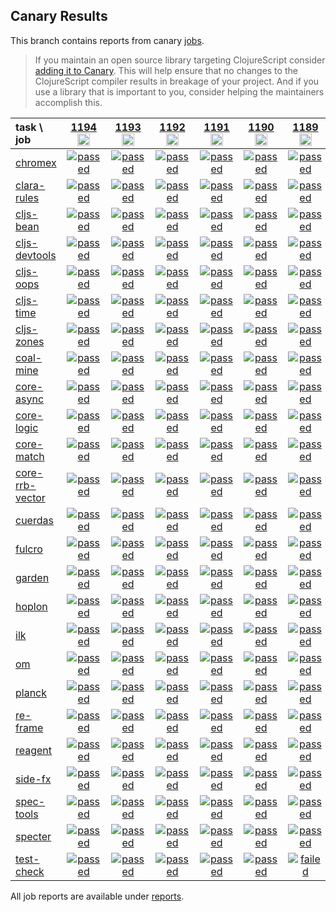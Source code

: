 ## Canary Results

This branch contains reports from canary [jobs](https://github.com/cljs-oss/canary/tree/jobs).

> If you maintain an open source library targeting ClojureScript consider [adding it to Canary](https://github.com/cljs-oss/canary/tree/master#how-to-participate). This will help ensure that no changes to the ClojureScript compiler results in breakage of your project. And if you use a library that is important to you, consider helping the maintainers accomplish this.

[//]: # (begin_overview_table)

| task \ job | <a href="reports/2019/11/23/job-001194-1.10.598-d397aef50" title="job #1194&#xA;&#xA;job -c mfikes -r CLJS-3173&#xA;&#xA;requested by Mike Fikes (@mfikes) on 2019-11-23T19:00:34Z">1194<br/><img width=20 height=20 src="https://avatars1.githubusercontent.com/u/1723464?v=4&s=60"></a> | <a href="reports/2019/11/23/job-001193-1.10.597-23cedecb" title="job #1193&#xA;&#xA;job&#xA;&#xA;requested by BinaryAge Bot (@babot) on 2019-11-23T07:00:10Z">1193<br/><img width=20 height=20 src="https://avatars0.githubusercontent.com/u/1476765?v=4&s=60"></a> | <a href="reports/2019/11/22/job-001192-1.10.598-1528f3021" title="job #1192&#xA;&#xA;job -c mfikes -r CLJS-3195&#xA;&#xA;requested by Mike Fikes (@mfikes) on 2019-11-22T21:55:18Z">1192<br/><img width=20 height=20 src="https://avatars1.githubusercontent.com/u/1723464?v=4&s=60"></a> | <a href="reports/2019/11/22/job-001191-1.10.597-23cedecb" title="job #1191&#xA;&#xA;job&#xA;&#xA;requested by BinaryAge Bot (@babot) on 2019-11-22T07:00:09Z">1191<br/><img width=20 height=20 src="https://avatars0.githubusercontent.com/u/1476765?v=4&s=60"></a> | <a href="reports/2019/11/21/job-001190-1.10.597-23cedecb" title="job #1190&#xA;&#xA;job&#xA;&#xA;requested by BinaryAge Bot (@babot) on 2019-11-21T07:00:19Z">1190<br/><img width=20 height=20 src="https://avatars0.githubusercontent.com/u/1476765?v=4&s=60"></a> | <a href="reports/2019/11/20/job-001189-1.10.597-23cedecb" title="job #1189&#xA;&#xA;job&#xA;&#xA;requested by BinaryAge Bot (@babot) on 2019-11-20T07:00:10Z">1189<br/><img width=20 height=20 src="https://avatars0.githubusercontent.com/u/1476765?v=4&s=60"></a> | <a href="reports/2019/11/19/job-001188-1.10.597-23cedecb" title="job #1188&#xA;&#xA;job&#xA;&#xA;requested by BinaryAge Bot (@babot) on 2019-11-19T07:00:09Z">1188<br/><img width=20 height=20 src="https://avatars0.githubusercontent.com/u/1476765?v=4&s=60"></a> | <a href="reports/2019/11/18/job-001187-1.10.596-134469d73" title="job #1187&#xA;&#xA;job -c mfikes -r CLJS-3193&#xA;&#xA;requested by Mike Fikes (@mfikes) on 2019-11-18T14:04:00Z">1187<br/><img width=20 height=20 src="https://avatars1.githubusercontent.com/u/1723464?v=4&s=60"></a> | <a href="reports/2019/11/18/job-001186-1.10.596-ce48a1e22" title="job #1186&#xA;&#xA;job -c mfikes -r CLJS-3191&#xA;&#xA;requested by Mike Fikes (@mfikes) on 2019-11-18T13:29:26Z">1186<br/><img width=20 height=20 src="https://avatars1.githubusercontent.com/u/1723464?v=4&s=60"></a> | <a href="reports/2019/11/18/job-001185-1.10.596-03e53fb87" title="job #1185&#xA;&#xA;job -c mfikes -r CLJS-3192&#xA;&#xA;requested by Mike Fikes (@mfikes) on 2019-11-18T12:55:32Z">1185<br/><img width=20 height=20 src="https://avatars1.githubusercontent.com/u/1723464?v=4&s=60"></a> |
| :--- | :---: | :---: | :---: | :---: | :---: | :---: | :---: | :---: | :---: | :---: |
| [chromex](https://github.com/binaryage/chromex) | <a href="reports/2019/11/23/job-001194-1.10.598-d397aef50#-chromex"><img title="passed" src="http://box.binaryage.com/s-passed.svg"><a> | <a href="reports/2019/11/23/job-001193-1.10.597-23cedecb#-chromex"><img title="passed" src="http://box.binaryage.com/s-passed.svg"><a> | <a href="reports/2019/11/22/job-001192-1.10.598-1528f3021#-chromex"><img title="passed" src="http://box.binaryage.com/s-passed.svg"><a> | <a href="reports/2019/11/22/job-001191-1.10.597-23cedecb#-chromex"><img title="passed" src="http://box.binaryage.com/s-passed.svg"><a> | <a href="reports/2019/11/21/job-001190-1.10.597-23cedecb#-chromex"><img title="passed" src="http://box.binaryage.com/s-passed.svg"><a> | <a href="reports/2019/11/20/job-001189-1.10.597-23cedecb#-chromex"><img title="passed" src="http://box.binaryage.com/s-passed.svg"><a> | <a href="reports/2019/11/19/job-001188-1.10.597-23cedecb#-chromex"><img title="passed" src="http://box.binaryage.com/s-passed.svg"><a> | <a href="reports/2019/11/18/job-001187-1.10.596-134469d73#-chromex"><img title="passed" src="http://box.binaryage.com/s-passed.svg"><a> | <a href="reports/2019/11/18/job-001186-1.10.596-ce48a1e22#-chromex"><img title="passed" src="http://box.binaryage.com/s-passed.svg"><a> | <a href="reports/2019/11/18/job-001185-1.10.596-03e53fb87#-chromex"><img title="passed" src="http://box.binaryage.com/s-passed.svg"><a> |
| [clara-rules](https://github.com/cerner/clara-rules) | <a href="reports/2019/11/23/job-001194-1.10.598-d397aef50#-clara-rules"><img title="passed" src="http://box.binaryage.com/s-passed.svg"><a> | <a href="reports/2019/11/23/job-001193-1.10.597-23cedecb#-clara-rules"><img title="passed" src="http://box.binaryage.com/s-passed.svg"><a> | <a href="reports/2019/11/22/job-001192-1.10.598-1528f3021#-clara-rules"><img title="passed" src="http://box.binaryage.com/s-passed.svg"><a> | <a href="reports/2019/11/22/job-001191-1.10.597-23cedecb#-clara-rules"><img title="passed" src="http://box.binaryage.com/s-passed.svg"><a> | <a href="reports/2019/11/21/job-001190-1.10.597-23cedecb#-clara-rules"><img title="passed" src="http://box.binaryage.com/s-passed.svg"><a> | <a href="reports/2019/11/20/job-001189-1.10.597-23cedecb#-clara-rules"><img title="passed" src="http://box.binaryage.com/s-passed.svg"><a> | <a href="reports/2019/11/19/job-001188-1.10.597-23cedecb#-clara-rules"><img title="passed" src="http://box.binaryage.com/s-passed.svg"><a> | <a href="reports/2019/11/18/job-001187-1.10.596-134469d73#-clara-rules"><img title="passed" src="http://box.binaryage.com/s-passed.svg"><a> | <a href="reports/2019/11/18/job-001186-1.10.596-ce48a1e22#-clara-rules"><img title="passed" src="http://box.binaryage.com/s-passed.svg"><a> | <a href="reports/2019/11/18/job-001185-1.10.596-03e53fb87#-clara-rules"><img title="passed" src="http://box.binaryage.com/s-passed.svg"><a> |
| [cljs-bean](https://github.com/mfikes/cljs-bean) | <a href="reports/2019/11/23/job-001194-1.10.598-d397aef50#-cljs-bean"><img title="passed" src="http://box.binaryage.com/s-passed.svg"><a> | <a href="reports/2019/11/23/job-001193-1.10.597-23cedecb#-cljs-bean"><img title="passed" src="http://box.binaryage.com/s-passed.svg"><a> | <a href="reports/2019/11/22/job-001192-1.10.598-1528f3021#-cljs-bean"><img title="passed" src="http://box.binaryage.com/s-passed.svg"><a> | <a href="reports/2019/11/22/job-001191-1.10.597-23cedecb#-cljs-bean"><img title="passed" src="http://box.binaryage.com/s-passed.svg"><a> | <a href="reports/2019/11/21/job-001190-1.10.597-23cedecb#-cljs-bean"><img title="passed" src="http://box.binaryage.com/s-passed.svg"><a> | <a href="reports/2019/11/20/job-001189-1.10.597-23cedecb#-cljs-bean"><img title="passed" src="http://box.binaryage.com/s-passed.svg"><a> | <a href="reports/2019/11/19/job-001188-1.10.597-23cedecb#-cljs-bean"><img title="passed" src="http://box.binaryage.com/s-passed.svg"><a> | <a href="reports/2019/11/18/job-001187-1.10.596-134469d73#-cljs-bean"><img title="passed" src="http://box.binaryage.com/s-passed.svg"><a> | <a href="reports/2019/11/18/job-001186-1.10.596-ce48a1e22#-cljs-bean"><img title="passed" src="http://box.binaryage.com/s-passed.svg"><a> | <a href="reports/2019/11/18/job-001185-1.10.596-03e53fb87#-cljs-bean"><img title="passed" src="http://box.binaryage.com/s-passed.svg"><a> |
| [cljs-devtools](https://github.com/binaryage/cljs-devtools) | <a href="reports/2019/11/23/job-001194-1.10.598-d397aef50#-cljs-devtools"><img title="passed" src="http://box.binaryage.com/s-passed.svg"><a> | <a href="reports/2019/11/23/job-001193-1.10.597-23cedecb#-cljs-devtools"><img title="passed" src="http://box.binaryage.com/s-passed.svg"><a> | <a href="reports/2019/11/22/job-001192-1.10.598-1528f3021#-cljs-devtools"><img title="passed" src="http://box.binaryage.com/s-passed.svg"><a> | <a href="reports/2019/11/22/job-001191-1.10.597-23cedecb#-cljs-devtools"><img title="passed" src="http://box.binaryage.com/s-passed.svg"><a> | <a href="reports/2019/11/21/job-001190-1.10.597-23cedecb#-cljs-devtools"><img title="passed" src="http://box.binaryage.com/s-passed.svg"><a> | <a href="reports/2019/11/20/job-001189-1.10.597-23cedecb#-cljs-devtools"><img title="passed" src="http://box.binaryage.com/s-passed.svg"><a> | <a href="reports/2019/11/19/job-001188-1.10.597-23cedecb#-cljs-devtools"><img title="passed" src="http://box.binaryage.com/s-passed.svg"><a> | <a href="reports/2019/11/18/job-001187-1.10.596-134469d73#-cljs-devtools"><img title="passed" src="http://box.binaryage.com/s-passed.svg"><a> | <a href="reports/2019/11/18/job-001186-1.10.596-ce48a1e22#-cljs-devtools"><img title="passed" src="http://box.binaryage.com/s-passed.svg"><a> | <a href="reports/2019/11/18/job-001185-1.10.596-03e53fb87#-cljs-devtools"><img title="passed" src="http://box.binaryage.com/s-passed.svg"><a> |
| [cljs-oops](https://github.com/binaryage/cljs-oops) | <a href="reports/2019/11/23/job-001194-1.10.598-d397aef50#-cljs-oops"><img title="passed" src="http://box.binaryage.com/s-passed.svg"><a> | <a href="reports/2019/11/23/job-001193-1.10.597-23cedecb#-cljs-oops"><img title="passed" src="http://box.binaryage.com/s-passed.svg"><a> | <a href="reports/2019/11/22/job-001192-1.10.598-1528f3021#-cljs-oops"><img title="passed" src="http://box.binaryage.com/s-passed.svg"><a> | <a href="reports/2019/11/22/job-001191-1.10.597-23cedecb#-cljs-oops"><img title="passed" src="http://box.binaryage.com/s-passed.svg"><a> | <a href="reports/2019/11/21/job-001190-1.10.597-23cedecb#-cljs-oops"><img title="passed" src="http://box.binaryage.com/s-passed.svg"><a> | <a href="reports/2019/11/20/job-001189-1.10.597-23cedecb#-cljs-oops"><img title="passed" src="http://box.binaryage.com/s-passed.svg"><a> | <a href="reports/2019/11/19/job-001188-1.10.597-23cedecb#-cljs-oops"><img title="passed" src="http://box.binaryage.com/s-passed.svg"><a> | <a href="reports/2019/11/18/job-001187-1.10.596-134469d73#-cljs-oops"><img title="passed" src="http://box.binaryage.com/s-passed.svg"><a> | <a href="reports/2019/11/18/job-001186-1.10.596-ce48a1e22#-cljs-oops"><img title="passed" src="http://box.binaryage.com/s-passed.svg"><a> | <a href="reports/2019/11/18/job-001185-1.10.596-03e53fb87#-cljs-oops"><img title="passed" src="http://box.binaryage.com/s-passed.svg"><a> |
| [cljs-time](https://github.com/andrewmcveigh/cljs-time) | <a href="reports/2019/11/23/job-001194-1.10.598-d397aef50#-cljs-time"><img title="passed" src="http://box.binaryage.com/s-passed.svg"><a> | <a href="reports/2019/11/23/job-001193-1.10.597-23cedecb#-cljs-time"><img title="passed" src="http://box.binaryage.com/s-passed.svg"><a> | <a href="reports/2019/11/22/job-001192-1.10.598-1528f3021#-cljs-time"><img title="passed" src="http://box.binaryage.com/s-passed.svg"><a> | <a href="reports/2019/11/22/job-001191-1.10.597-23cedecb#-cljs-time"><img title="passed" src="http://box.binaryage.com/s-passed.svg"><a> | <a href="reports/2019/11/21/job-001190-1.10.597-23cedecb#-cljs-time"><img title="passed" src="http://box.binaryage.com/s-passed.svg"><a> | <a href="reports/2019/11/20/job-001189-1.10.597-23cedecb#-cljs-time"><img title="passed" src="http://box.binaryage.com/s-passed.svg"><a> | <a href="reports/2019/11/19/job-001188-1.10.597-23cedecb#-cljs-time"><img title="passed" src="http://box.binaryage.com/s-passed.svg"><a> | <a href="reports/2019/11/18/job-001187-1.10.596-134469d73#-cljs-time"><img title="passed" src="http://box.binaryage.com/s-passed.svg"><a> | <a href="reports/2019/11/18/job-001186-1.10.596-ce48a1e22#-cljs-time"><img title="passed" src="http://box.binaryage.com/s-passed.svg"><a> | <a href="reports/2019/11/18/job-001185-1.10.596-03e53fb87#-cljs-time"><img title="passed" src="http://box.binaryage.com/s-passed.svg"><a> |
| [cljs-zones](https://github.com/binaryage/cljs-zones) | <a href="reports/2019/11/23/job-001194-1.10.598-d397aef50#-cljs-zones"><img title="passed" src="http://box.binaryage.com/s-passed.svg"><a> | <a href="reports/2019/11/23/job-001193-1.10.597-23cedecb#-cljs-zones"><img title="passed" src="http://box.binaryage.com/s-passed.svg"><a> | <a href="reports/2019/11/22/job-001192-1.10.598-1528f3021#-cljs-zones"><img title="passed" src="http://box.binaryage.com/s-passed.svg"><a> | <a href="reports/2019/11/22/job-001191-1.10.597-23cedecb#-cljs-zones"><img title="passed" src="http://box.binaryage.com/s-passed.svg"><a> | <a href="reports/2019/11/21/job-001190-1.10.597-23cedecb#-cljs-zones"><img title="passed" src="http://box.binaryage.com/s-passed.svg"><a> | <a href="reports/2019/11/20/job-001189-1.10.597-23cedecb#-cljs-zones"><img title="passed" src="http://box.binaryage.com/s-passed.svg"><a> | <a href="reports/2019/11/19/job-001188-1.10.597-23cedecb#-cljs-zones"><img title="passed" src="http://box.binaryage.com/s-passed.svg"><a> | <a href="reports/2019/11/18/job-001187-1.10.596-134469d73#-cljs-zones"><img title="passed" src="http://box.binaryage.com/s-passed.svg"><a> | <a href="reports/2019/11/18/job-001186-1.10.596-ce48a1e22#-cljs-zones"><img title="passed" src="http://box.binaryage.com/s-passed.svg"><a> | <a href="reports/2019/11/18/job-001185-1.10.596-03e53fb87#-cljs-zones"><img title="passed" src="http://box.binaryage.com/s-passed.svg"><a> |
| [coal-mine](https://github.com/mfikes/coal-mine) | <a href="reports/2019/11/23/job-001194-1.10.598-d397aef50#-coal-mine"><img title="passed" src="http://box.binaryage.com/s-passed.svg"><a> | <a href="reports/2019/11/23/job-001193-1.10.597-23cedecb#-coal-mine"><img title="passed" src="http://box.binaryage.com/s-passed.svg"><a> | <a href="reports/2019/11/22/job-001192-1.10.598-1528f3021#-coal-mine"><img title="passed" src="http://box.binaryage.com/s-passed.svg"><a> | <a href="reports/2019/11/22/job-001191-1.10.597-23cedecb#-coal-mine"><img title="passed" src="http://box.binaryage.com/s-passed.svg"><a> | <a href="reports/2019/11/21/job-001190-1.10.597-23cedecb#-coal-mine"><img title="passed" src="http://box.binaryage.com/s-passed.svg"><a> | <a href="reports/2019/11/20/job-001189-1.10.597-23cedecb#-coal-mine"><img title="passed" src="http://box.binaryage.com/s-passed.svg"><a> | <a href="reports/2019/11/19/job-001188-1.10.597-23cedecb#-coal-mine"><img title="passed" src="http://box.binaryage.com/s-passed.svg"><a> | <a href="reports/2019/11/18/job-001187-1.10.596-134469d73#-coal-mine"><img title="passed" src="http://box.binaryage.com/s-passed.svg"><a> | <a href="reports/2019/11/18/job-001186-1.10.596-ce48a1e22#-coal-mine"><img title="passed" src="http://box.binaryage.com/s-passed.svg"><a> | <a href="reports/2019/11/18/job-001185-1.10.596-03e53fb87#-coal-mine"><img title="passed" src="http://box.binaryage.com/s-passed.svg"><a> |
| [core-async](https://github.com/clojure/core.async) | <a href="reports/2019/11/23/job-001194-1.10.598-d397aef50#-core-async"><img title="passed" src="http://box.binaryage.com/s-passed.svg"><a> | <a href="reports/2019/11/23/job-001193-1.10.597-23cedecb#-core-async"><img title="passed" src="http://box.binaryage.com/s-passed.svg"><a> | <a href="reports/2019/11/22/job-001192-1.10.598-1528f3021#-core-async"><img title="passed" src="http://box.binaryage.com/s-passed.svg"><a> | <a href="reports/2019/11/22/job-001191-1.10.597-23cedecb#-core-async"><img title="passed" src="http://box.binaryage.com/s-passed.svg"><a> | <a href="reports/2019/11/21/job-001190-1.10.597-23cedecb#-core-async"><img title="passed" src="http://box.binaryage.com/s-passed.svg"><a> | <a href="reports/2019/11/20/job-001189-1.10.597-23cedecb#-core-async"><img title="passed" src="http://box.binaryage.com/s-passed.svg"><a> | <a href="reports/2019/11/19/job-001188-1.10.597-23cedecb#-core-async"><img title="passed" src="http://box.binaryage.com/s-passed.svg"><a> | <a href="reports/2019/11/18/job-001187-1.10.596-134469d73#-core-async"><img title="passed" src="http://box.binaryage.com/s-passed.svg"><a> | <a href="reports/2019/11/18/job-001186-1.10.596-ce48a1e22#-core-async"><img title="passed" src="http://box.binaryage.com/s-passed.svg"><a> | <a href="reports/2019/11/18/job-001185-1.10.596-03e53fb87#-core-async"><img title="passed" src="http://box.binaryage.com/s-passed.svg"><a> |
| [core-logic](https://github.com/clojure/core.logic) | <a href="reports/2019/11/23/job-001194-1.10.598-d397aef50#-core-logic"><img title="passed" src="http://box.binaryage.com/s-passed.svg"><a> | <a href="reports/2019/11/23/job-001193-1.10.597-23cedecb#-core-logic"><img title="passed" src="http://box.binaryage.com/s-passed.svg"><a> | <a href="reports/2019/11/22/job-001192-1.10.598-1528f3021#-core-logic"><img title="passed" src="http://box.binaryage.com/s-passed.svg"><a> | <a href="reports/2019/11/22/job-001191-1.10.597-23cedecb#-core-logic"><img title="passed" src="http://box.binaryage.com/s-passed.svg"><a> | <a href="reports/2019/11/21/job-001190-1.10.597-23cedecb#-core-logic"><img title="passed" src="http://box.binaryage.com/s-passed.svg"><a> | <a href="reports/2019/11/20/job-001189-1.10.597-23cedecb#-core-logic"><img title="passed" src="http://box.binaryage.com/s-passed.svg"><a> | <a href="reports/2019/11/19/job-001188-1.10.597-23cedecb#-core-logic"><img title="passed" src="http://box.binaryage.com/s-passed.svg"><a> | <a href="reports/2019/11/18/job-001187-1.10.596-134469d73#-core-logic"><img title="passed" src="http://box.binaryage.com/s-passed.svg"><a> | <a href="reports/2019/11/18/job-001186-1.10.596-ce48a1e22#-core-logic"><img title="passed" src="http://box.binaryage.com/s-passed.svg"><a> | <a href="reports/2019/11/18/job-001185-1.10.596-03e53fb87#-core-logic"><img title="passed" src="http://box.binaryage.com/s-passed.svg"><a> |
| [core-match](https://github.com/clojure/core.match) | <a href="reports/2019/11/23/job-001194-1.10.598-d397aef50#-core-match"><img title="passed" src="http://box.binaryage.com/s-passed.svg"><a> | <a href="reports/2019/11/23/job-001193-1.10.597-23cedecb#-core-match"><img title="passed" src="http://box.binaryage.com/s-passed.svg"><a> | <a href="reports/2019/11/22/job-001192-1.10.598-1528f3021#-core-match"><img title="passed" src="http://box.binaryage.com/s-passed.svg"><a> | <a href="reports/2019/11/22/job-001191-1.10.597-23cedecb#-core-match"><img title="passed" src="http://box.binaryage.com/s-passed.svg"><a> | <a href="reports/2019/11/21/job-001190-1.10.597-23cedecb#-core-match"><img title="passed" src="http://box.binaryage.com/s-passed.svg"><a> | <a href="reports/2019/11/20/job-001189-1.10.597-23cedecb#-core-match"><img title="passed" src="http://box.binaryage.com/s-passed.svg"><a> | <a href="reports/2019/11/19/job-001188-1.10.597-23cedecb#-core-match"><img title="passed" src="http://box.binaryage.com/s-passed.svg"><a> | <a href="reports/2019/11/18/job-001187-1.10.596-134469d73#-core-match"><img title="passed" src="http://box.binaryage.com/s-passed.svg"><a> | <a href="reports/2019/11/18/job-001186-1.10.596-ce48a1e22#-core-match"><img title="passed" src="http://box.binaryage.com/s-passed.svg"><a> | <a href="reports/2019/11/18/job-001185-1.10.596-03e53fb87#-core-match"><img title="passed" src="http://box.binaryage.com/s-passed.svg"><a> |
| [core-rrb-vector](https://github.com/clojure/core.rrb-vector) | <a href="reports/2019/11/23/job-001194-1.10.598-d397aef50#-core-rrb-vector"><img title="passed" src="http://box.binaryage.com/s-passed.svg"><a> | <a href="reports/2019/11/23/job-001193-1.10.597-23cedecb#-core-rrb-vector"><img title="passed" src="http://box.binaryage.com/s-passed.svg"><a> | <a href="reports/2019/11/22/job-001192-1.10.598-1528f3021#-core-rrb-vector"><img title="passed" src="http://box.binaryage.com/s-passed.svg"><a> | <a href="reports/2019/11/22/job-001191-1.10.597-23cedecb#-core-rrb-vector"><img title="passed" src="http://box.binaryage.com/s-passed.svg"><a> | <a href="reports/2019/11/21/job-001190-1.10.597-23cedecb#-core-rrb-vector"><img title="passed" src="http://box.binaryage.com/s-passed.svg"><a> | <a href="reports/2019/11/20/job-001189-1.10.597-23cedecb#-core-rrb-vector"><img title="passed" src="http://box.binaryage.com/s-passed.svg"><a> | <a href="reports/2019/11/19/job-001188-1.10.597-23cedecb#-core-rrb-vector"><img title="passed" src="http://box.binaryage.com/s-passed.svg"><a> | <a href="reports/2019/11/18/job-001187-1.10.596-134469d73#-core-rrb-vector"><img title="passed" src="http://box.binaryage.com/s-passed.svg"><a> | <a href="reports/2019/11/18/job-001186-1.10.596-ce48a1e22#-core-rrb-vector"><img title="passed" src="http://box.binaryage.com/s-passed.svg"><a> | <a href="reports/2019/11/18/job-001185-1.10.596-03e53fb87#-core-rrb-vector"><img title="passed" src="http://box.binaryage.com/s-passed.svg"><a> |
| [cuerdas](https://github.com/funcool/cuerdas) | <a href="reports/2019/11/23/job-001194-1.10.598-d397aef50#-cuerdas"><img title="passed" src="http://box.binaryage.com/s-passed.svg"><a> | <a href="reports/2019/11/23/job-001193-1.10.597-23cedecb#-cuerdas"><img title="passed" src="http://box.binaryage.com/s-passed.svg"><a> | <a href="reports/2019/11/22/job-001192-1.10.598-1528f3021#-cuerdas"><img title="passed" src="http://box.binaryage.com/s-passed.svg"><a> | <a href="reports/2019/11/22/job-001191-1.10.597-23cedecb#-cuerdas"><img title="passed" src="http://box.binaryage.com/s-passed.svg"><a> | <a href="reports/2019/11/21/job-001190-1.10.597-23cedecb#-cuerdas"><img title="passed" src="http://box.binaryage.com/s-passed.svg"><a> | <a href="reports/2019/11/20/job-001189-1.10.597-23cedecb#-cuerdas"><img title="passed" src="http://box.binaryage.com/s-passed.svg"><a> | <a href="reports/2019/11/19/job-001188-1.10.597-23cedecb#-cuerdas"><img title="passed" src="http://box.binaryage.com/s-passed.svg"><a> | <a href="reports/2019/11/18/job-001187-1.10.596-134469d73#-cuerdas"><img title="passed" src="http://box.binaryage.com/s-passed.svg"><a> | <a href="reports/2019/11/18/job-001186-1.10.596-ce48a1e22#-cuerdas"><img title="passed" src="http://box.binaryage.com/s-passed.svg"><a> | <a href="reports/2019/11/18/job-001185-1.10.596-03e53fb87#-cuerdas"><img title="passed" src="http://box.binaryage.com/s-passed.svg"><a> |
| [fulcro](https://github.com/fulcrologic/fulcro) | <a href="reports/2019/11/23/job-001194-1.10.598-d397aef50#-fulcro"><img title="passed" src="http://box.binaryage.com/s-passed.svg"><a> | <a href="reports/2019/11/23/job-001193-1.10.597-23cedecb#-fulcro"><img title="passed" src="http://box.binaryage.com/s-passed.svg"><a> | <a href="reports/2019/11/22/job-001192-1.10.598-1528f3021#-fulcro"><img title="passed" src="http://box.binaryage.com/s-passed.svg"><a> | <a href="reports/2019/11/22/job-001191-1.10.597-23cedecb#-fulcro"><img title="passed" src="http://box.binaryage.com/s-passed.svg"><a> | <a href="reports/2019/11/21/job-001190-1.10.597-23cedecb#-fulcro"><img title="passed" src="http://box.binaryage.com/s-passed.svg"><a> | <a href="reports/2019/11/20/job-001189-1.10.597-23cedecb#-fulcro"><img title="passed" src="http://box.binaryage.com/s-passed.svg"><a> | <a href="reports/2019/11/19/job-001188-1.10.597-23cedecb#-fulcro"><img title="passed" src="http://box.binaryage.com/s-passed.svg"><a> | <a href="reports/2019/11/18/job-001187-1.10.596-134469d73#-fulcro"><img title="passed" src="http://box.binaryage.com/s-passed.svg"><a> | <a href="reports/2019/11/18/job-001186-1.10.596-ce48a1e22#-fulcro"><img title="passed" src="http://box.binaryage.com/s-passed.svg"><a> | <a href="reports/2019/11/18/job-001185-1.10.596-03e53fb87#-fulcro"><img title="passed" src="http://box.binaryage.com/s-passed.svg"><a> |
| [garden](https://github.com/noprompt/garden) | <a href="reports/2019/11/23/job-001194-1.10.598-d397aef50#-garden"><img title="passed" src="http://box.binaryage.com/s-passed.svg"><a> | <a href="reports/2019/11/23/job-001193-1.10.597-23cedecb#-garden"><img title="passed" src="http://box.binaryage.com/s-passed.svg"><a> | <a href="reports/2019/11/22/job-001192-1.10.598-1528f3021#-garden"><img title="passed" src="http://box.binaryage.com/s-passed.svg"><a> | <a href="reports/2019/11/22/job-001191-1.10.597-23cedecb#-garden"><img title="passed" src="http://box.binaryage.com/s-passed.svg"><a> | <a href="reports/2019/11/21/job-001190-1.10.597-23cedecb#-garden"><img title="passed" src="http://box.binaryage.com/s-passed.svg"><a> | <a href="reports/2019/11/20/job-001189-1.10.597-23cedecb#-garden"><img title="passed" src="http://box.binaryage.com/s-passed.svg"><a> | <a href="reports/2019/11/19/job-001188-1.10.597-23cedecb#-garden"><img title="passed" src="http://box.binaryage.com/s-passed.svg"><a> | <a href="reports/2019/11/18/job-001187-1.10.596-134469d73#-garden"><img title="passed" src="http://box.binaryage.com/s-passed.svg"><a> | <a href="reports/2019/11/18/job-001186-1.10.596-ce48a1e22#-garden"><img title="passed" src="http://box.binaryage.com/s-passed.svg"><a> | <a href="reports/2019/11/18/job-001185-1.10.596-03e53fb87#-garden"><img title="passed" src="http://box.binaryage.com/s-passed.svg"><a> |
| [hoplon](https://github.com/hoplon/hoplon) | <a href="reports/2019/11/23/job-001194-1.10.598-d397aef50#-hoplon"><img title="passed" src="http://box.binaryage.com/s-passed.svg"><a> | <a href="reports/2019/11/23/job-001193-1.10.597-23cedecb#-hoplon"><img title="passed" src="http://box.binaryage.com/s-passed.svg"><a> | <a href="reports/2019/11/22/job-001192-1.10.598-1528f3021#-hoplon"><img title="passed" src="http://box.binaryage.com/s-passed.svg"><a> | <a href="reports/2019/11/22/job-001191-1.10.597-23cedecb#-hoplon"><img title="passed" src="http://box.binaryage.com/s-passed.svg"><a> | <a href="reports/2019/11/21/job-001190-1.10.597-23cedecb#-hoplon"><img title="passed" src="http://box.binaryage.com/s-passed.svg"><a> | <a href="reports/2019/11/20/job-001189-1.10.597-23cedecb#-hoplon"><img title="passed" src="http://box.binaryage.com/s-passed.svg"><a> | <a href="reports/2019/11/19/job-001188-1.10.597-23cedecb#-hoplon"><img title="passed" src="http://box.binaryage.com/s-passed.svg"><a> | <a href="reports/2019/11/18/job-001187-1.10.596-134469d73#-hoplon"><img title="passed" src="http://box.binaryage.com/s-passed.svg"><a> | <a href="reports/2019/11/18/job-001186-1.10.596-ce48a1e22#-hoplon"><img title="passed" src="http://box.binaryage.com/s-passed.svg"><a> | <a href="reports/2019/11/18/job-001185-1.10.596-03e53fb87#-hoplon"><img title="passed" src="http://box.binaryage.com/s-passed.svg"><a> |
| [ilk](https://github.com/mfikes/ilk) | <a href="reports/2019/11/23/job-001194-1.10.598-d397aef50#-ilk"><img title="passed" src="http://box.binaryage.com/s-passed.svg"><a> | <a href="reports/2019/11/23/job-001193-1.10.597-23cedecb#-ilk"><img title="passed" src="http://box.binaryage.com/s-passed.svg"><a> | <a href="reports/2019/11/22/job-001192-1.10.598-1528f3021#-ilk"><img title="passed" src="http://box.binaryage.com/s-passed.svg"><a> | <a href="reports/2019/11/22/job-001191-1.10.597-23cedecb#-ilk"><img title="passed" src="http://box.binaryage.com/s-passed.svg"><a> | <a href="reports/2019/11/21/job-001190-1.10.597-23cedecb#-ilk"><img title="passed" src="http://box.binaryage.com/s-passed.svg"><a> | <a href="reports/2019/11/20/job-001189-1.10.597-23cedecb#-ilk"><img title="passed" src="http://box.binaryage.com/s-passed.svg"><a> | <a href="reports/2019/11/19/job-001188-1.10.597-23cedecb#-ilk"><img title="passed" src="http://box.binaryage.com/s-passed.svg"><a> | <a href="reports/2019/11/18/job-001187-1.10.596-134469d73#-ilk"><img title="passed" src="http://box.binaryage.com/s-passed.svg"><a> | <a href="reports/2019/11/18/job-001186-1.10.596-ce48a1e22#-ilk"><img title="passed" src="http://box.binaryage.com/s-passed.svg"><a> | <a href="reports/2019/11/18/job-001185-1.10.596-03e53fb87#-ilk"><img title="passed" src="http://box.binaryage.com/s-passed.svg"><a> |
| [om](https://github.com/omcljs/om) | <a href="reports/2019/11/23/job-001194-1.10.598-d397aef50#-om"><img title="passed" src="http://box.binaryage.com/s-passed.svg"><a> | <a href="reports/2019/11/23/job-001193-1.10.597-23cedecb#-om"><img title="passed" src="http://box.binaryage.com/s-passed.svg"><a> | <a href="reports/2019/11/22/job-001192-1.10.598-1528f3021#-om"><img title="passed" src="http://box.binaryage.com/s-passed.svg"><a> | <a href="reports/2019/11/22/job-001191-1.10.597-23cedecb#-om"><img title="passed" src="http://box.binaryage.com/s-passed.svg"><a> | <a href="reports/2019/11/21/job-001190-1.10.597-23cedecb#-om"><img title="passed" src="http://box.binaryage.com/s-passed.svg"><a> | <a href="reports/2019/11/20/job-001189-1.10.597-23cedecb#-om"><img title="passed" src="http://box.binaryage.com/s-passed.svg"><a> | <a href="reports/2019/11/19/job-001188-1.10.597-23cedecb#-om"><img title="passed" src="http://box.binaryage.com/s-passed.svg"><a> | <a href="reports/2019/11/18/job-001187-1.10.596-134469d73#-om"><img title="passed" src="http://box.binaryage.com/s-passed.svg"><a> | <a href="reports/2019/11/18/job-001186-1.10.596-ce48a1e22#-om"><img title="passed" src="http://box.binaryage.com/s-passed.svg"><a> | <a href="reports/2019/11/18/job-001185-1.10.596-03e53fb87#-om"><img title="passed" src="http://box.binaryage.com/s-passed.svg"><a> |
| [planck](https://github.com/planck-repl/planck) | <a href="reports/2019/11/23/job-001194-1.10.598-d397aef50#-planck"><img title="passed" src="http://box.binaryage.com/s-passed.svg"><a> | <a href="reports/2019/11/23/job-001193-1.10.597-23cedecb#-planck"><img title="passed" src="http://box.binaryage.com/s-passed.svg"><a> | <a href="reports/2019/11/22/job-001192-1.10.598-1528f3021#-planck"><img title="passed" src="http://box.binaryage.com/s-passed.svg"><a> | <a href="reports/2019/11/22/job-001191-1.10.597-23cedecb#-planck"><img title="passed" src="http://box.binaryage.com/s-passed.svg"><a> | <a href="reports/2019/11/21/job-001190-1.10.597-23cedecb#-planck"><img title="passed" src="http://box.binaryage.com/s-passed.svg"><a> | <a href="reports/2019/11/20/job-001189-1.10.597-23cedecb#-planck"><img title="passed" src="http://box.binaryage.com/s-passed.svg"><a> | <a href="reports/2019/11/19/job-001188-1.10.597-23cedecb#-planck"><img title="passed" src="http://box.binaryage.com/s-passed.svg"><a> | <a href="reports/2019/11/18/job-001187-1.10.596-134469d73#-planck"><img title="passed" src="http://box.binaryage.com/s-passed.svg"><a> | <a href="reports/2019/11/18/job-001186-1.10.596-ce48a1e22#-planck"><img title="passed" src="http://box.binaryage.com/s-passed.svg"><a> | <a href="reports/2019/11/18/job-001185-1.10.596-03e53fb87#-planck"><img title="passed" src="http://box.binaryage.com/s-passed.svg"><a> |
| [re-frame](https://github.com/Day8/re-frame) | <a href="reports/2019/11/23/job-001194-1.10.598-d397aef50#-re-frame"><img title="passed" src="http://box.binaryage.com/s-passed.svg"><a> | <a href="reports/2019/11/23/job-001193-1.10.597-23cedecb#-re-frame"><img title="passed" src="http://box.binaryage.com/s-passed.svg"><a> | <a href="reports/2019/11/22/job-001192-1.10.598-1528f3021#-re-frame"><img title="passed" src="http://box.binaryage.com/s-passed.svg"><a> | <a href="reports/2019/11/22/job-001191-1.10.597-23cedecb#-re-frame"><img title="passed" src="http://box.binaryage.com/s-passed.svg"><a> | <a href="reports/2019/11/21/job-001190-1.10.597-23cedecb#-re-frame"><img title="passed" src="http://box.binaryage.com/s-passed.svg"><a> | <a href="reports/2019/11/20/job-001189-1.10.597-23cedecb#-re-frame"><img title="passed" src="http://box.binaryage.com/s-passed.svg"><a> | <a href="reports/2019/11/19/job-001188-1.10.597-23cedecb#-re-frame"><img title="passed" src="http://box.binaryage.com/s-passed.svg"><a> | <a href="reports/2019/11/18/job-001187-1.10.596-134469d73#-re-frame"><img title="passed" src="http://box.binaryage.com/s-passed.svg"><a> | <a href="reports/2019/11/18/job-001186-1.10.596-ce48a1e22#-re-frame"><img title="passed" src="http://box.binaryage.com/s-passed.svg"><a> | <a href="reports/2019/11/18/job-001185-1.10.596-03e53fb87#-re-frame"><img title="passed" src="http://box.binaryage.com/s-passed.svg"><a> |
| [reagent](https://github.com/reagent-project/reagent) | <a href="reports/2019/11/23/job-001194-1.10.598-d397aef50#-reagent"><img title="passed" src="http://box.binaryage.com/s-passed.svg"><a> | <a href="reports/2019/11/23/job-001193-1.10.597-23cedecb#-reagent"><img title="passed" src="http://box.binaryage.com/s-passed.svg"><a> | <a href="reports/2019/11/22/job-001192-1.10.598-1528f3021#-reagent"><img title="passed" src="http://box.binaryage.com/s-passed.svg"><a> | <a href="reports/2019/11/22/job-001191-1.10.597-23cedecb#-reagent"><img title="passed" src="http://box.binaryage.com/s-passed.svg"><a> | <a href="reports/2019/11/21/job-001190-1.10.597-23cedecb#-reagent"><img title="passed" src="http://box.binaryage.com/s-passed.svg"><a> | <a href="reports/2019/11/20/job-001189-1.10.597-23cedecb#-reagent"><img title="passed" src="http://box.binaryage.com/s-passed.svg"><a> | <a href="reports/2019/11/19/job-001188-1.10.597-23cedecb#-reagent"><img title="passed" src="http://box.binaryage.com/s-passed.svg"><a> | <a href="reports/2019/11/18/job-001187-1.10.596-134469d73#-reagent"><img title="passed" src="http://box.binaryage.com/s-passed.svg"><a> | <a href="reports/2019/11/18/job-001186-1.10.596-ce48a1e22#-reagent"><img title="passed" src="http://box.binaryage.com/s-passed.svg"><a> | <a href="reports/2019/11/18/job-001185-1.10.596-03e53fb87#-reagent"><img title="passed" src="http://box.binaryage.com/s-passed.svg"><a> |
| [side-fx](https://github.com/cljsrn/side-fx) | <a href="reports/2019/11/23/job-001194-1.10.598-d397aef50#-side-fx"><img title="passed" src="http://box.binaryage.com/s-passed.svg"><a> | <a href="reports/2019/11/23/job-001193-1.10.597-23cedecb#-side-fx"><img title="passed" src="http://box.binaryage.com/s-passed.svg"><a> | <a href="reports/2019/11/22/job-001192-1.10.598-1528f3021#-side-fx"><img title="passed" src="http://box.binaryage.com/s-passed.svg"><a> | <a href="reports/2019/11/22/job-001191-1.10.597-23cedecb#-side-fx"><img title="passed" src="http://box.binaryage.com/s-passed.svg"><a> | <a href="reports/2019/11/21/job-001190-1.10.597-23cedecb#-side-fx"><img title="passed" src="http://box.binaryage.com/s-passed.svg"><a> | <a href="reports/2019/11/20/job-001189-1.10.597-23cedecb#-side-fx"><img title="passed" src="http://box.binaryage.com/s-passed.svg"><a> | <a href="reports/2019/11/19/job-001188-1.10.597-23cedecb#-side-fx"><img title="passed" src="http://box.binaryage.com/s-passed.svg"><a> | <a href="reports/2019/11/18/job-001187-1.10.596-134469d73#-side-fx"><img title="passed" src="http://box.binaryage.com/s-passed.svg"><a> | <a href="reports/2019/11/18/job-001186-1.10.596-ce48a1e22#-side-fx"><img title="passed" src="http://box.binaryage.com/s-passed.svg"><a> | <a href="reports/2019/11/18/job-001185-1.10.596-03e53fb87#-side-fx"><img title="passed" src="http://box.binaryage.com/s-passed.svg"><a> |
| [spec-tools](https://github.com/metosin/spec-tools) | <a href="reports/2019/11/23/job-001194-1.10.598-d397aef50#-spec-tools"><img title="passed" src="http://box.binaryage.com/s-passed.svg"><a> | <a href="reports/2019/11/23/job-001193-1.10.597-23cedecb#-spec-tools"><img title="passed" src="http://box.binaryage.com/s-passed.svg"><a> | <a href="reports/2019/11/22/job-001192-1.10.598-1528f3021#-spec-tools"><img title="passed" src="http://box.binaryage.com/s-passed.svg"><a> | <a href="reports/2019/11/22/job-001191-1.10.597-23cedecb#-spec-tools"><img title="passed" src="http://box.binaryage.com/s-passed.svg"><a> | <a href="reports/2019/11/21/job-001190-1.10.597-23cedecb#-spec-tools"><img title="passed" src="http://box.binaryage.com/s-passed.svg"><a> | <a href="reports/2019/11/20/job-001189-1.10.597-23cedecb#-spec-tools"><img title="passed" src="http://box.binaryage.com/s-passed.svg"><a> | <a href="reports/2019/11/19/job-001188-1.10.597-23cedecb#-spec-tools"><img title="passed" src="http://box.binaryage.com/s-passed.svg"><a> | <a href="reports/2019/11/18/job-001187-1.10.596-134469d73#-spec-tools"><img title="passed" src="http://box.binaryage.com/s-passed.svg"><a> | <a href="reports/2019/11/18/job-001186-1.10.596-ce48a1e22#-spec-tools"><img title="passed" src="http://box.binaryage.com/s-passed.svg"><a> | <a href="reports/2019/11/18/job-001185-1.10.596-03e53fb87#-spec-tools"><img title="passed" src="http://box.binaryage.com/s-passed.svg"><a> |
| [specter](https://github.com/nathanmarz/specter) | <a href="reports/2019/11/23/job-001194-1.10.598-d397aef50#-specter"><img title="passed" src="http://box.binaryage.com/s-passed.svg"><a> | <a href="reports/2019/11/23/job-001193-1.10.597-23cedecb#-specter"><img title="passed" src="http://box.binaryage.com/s-passed.svg"><a> | <a href="reports/2019/11/22/job-001192-1.10.598-1528f3021#-specter"><img title="passed" src="http://box.binaryage.com/s-passed.svg"><a> | <a href="reports/2019/11/22/job-001191-1.10.597-23cedecb#-specter"><img title="passed" src="http://box.binaryage.com/s-passed.svg"><a> | <a href="reports/2019/11/21/job-001190-1.10.597-23cedecb#-specter"><img title="passed" src="http://box.binaryage.com/s-passed.svg"><a> | <a href="reports/2019/11/20/job-001189-1.10.597-23cedecb#-specter"><img title="passed" src="http://box.binaryage.com/s-passed.svg"><a> | <a href="reports/2019/11/19/job-001188-1.10.597-23cedecb#-specter"><img title="passed" src="http://box.binaryage.com/s-passed.svg"><a> | <a href="reports/2019/11/18/job-001187-1.10.596-134469d73#-specter"><img title="passed" src="http://box.binaryage.com/s-passed.svg"><a> | <a href="reports/2019/11/18/job-001186-1.10.596-ce48a1e22#-specter"><img title="passed" src="http://box.binaryage.com/s-passed.svg"><a> | <a href="reports/2019/11/18/job-001185-1.10.596-03e53fb87#-specter"><img title="passed" src="http://box.binaryage.com/s-passed.svg"><a> |
| [test-check](https://github.com/clojure/test.check) | <a href="reports/2019/11/23/job-001194-1.10.598-d397aef50#-test-check"><img title="passed" src="http://box.binaryage.com/s-passed.svg"><a> | <a href="reports/2019/11/23/job-001193-1.10.597-23cedecb#-test-check"><img title="passed" src="http://box.binaryage.com/s-passed.svg"><a> | <a href="reports/2019/11/22/job-001192-1.10.598-1528f3021#-test-check"><img title="passed" src="http://box.binaryage.com/s-passed.svg"><a> | <a href="reports/2019/11/22/job-001191-1.10.597-23cedecb#-test-check"><img title="passed" src="http://box.binaryage.com/s-passed.svg"><a> | <a href="reports/2019/11/21/job-001190-1.10.597-23cedecb#-test-check"><img title="passed" src="http://box.binaryage.com/s-passed.svg"><a> | <a href="reports/2019/11/20/job-001189-1.10.597-23cedecb#-test-check"><img title="failed" src="http://box.binaryage.com/s-failed.svg"><a> | <a href="reports/2019/11/19/job-001188-1.10.597-23cedecb#-test-check"><img title="passed" src="http://box.binaryage.com/s-passed.svg"><a> | <a href="reports/2019/11/18/job-001187-1.10.596-134469d73#-test-check"><img title="passed" src="http://box.binaryage.com/s-passed.svg"><a> | <a href="reports/2019/11/18/job-001186-1.10.596-ce48a1e22#-test-check"><img title="passed" src="http://box.binaryage.com/s-passed.svg"><a> | <a href="reports/2019/11/18/job-001185-1.10.596-03e53fb87#-test-check"><img title="passed" src="http://box.binaryage.com/s-passed.svg"><a> |

[//]: # (end_overview_table)

All job reports are available under [reports](reports).
